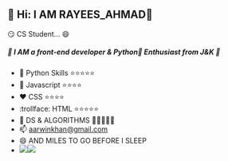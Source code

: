 ## :sparkler: Hi: I AM RAYEES_AHMAD👋
:smirk:  CS Student... :smile: 
##### :green_book: I AM a front-end developer & Python:snake: Enthusiast from J&K :green_book:
- :snake: Python Skills  :star::star::star::star::star:
- :book:  Javascript     :star::star::star::star:
- :heart:  CSS            :star::star::star::star:
- :trollface: HTML             :star::star::star::star::star:
- :dromedary_camel: DS & ALGORITHMS :sparkler::sparkler::sparkler::sparkler::sparkler:
- 📫 aarwinkhan@gmail.com
- 😄 AND MILES TO GO BEFORE I SLEEP
- ![](https://media.giphy.com/media/TxWXgClHzwhji/giphy.gif)![](https://media.giphy.com/media/USV0ym3bVWQJJmNu3N/giphy.gif)

